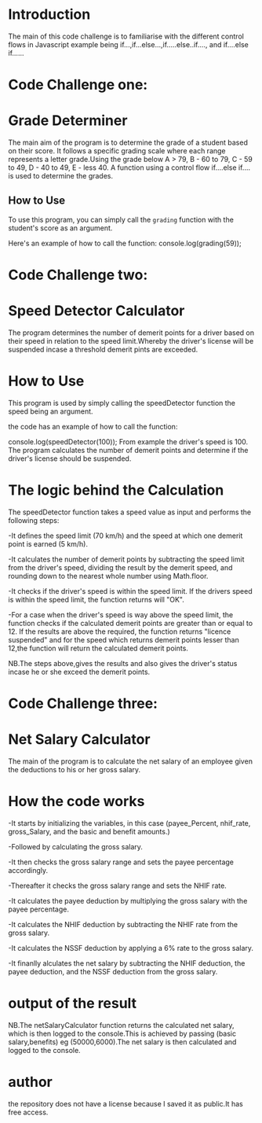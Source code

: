 # Introduction
The main of this code challenge is to familiarise with the different control flows in Javascript example being if...,if...else...,if.....else..if...., and if....else if......

# Code Challenge one:
# Grade Determiner

The main aim of the program  is to determine the grade of a student based on their score. It follows a specific grading scale where each range represents a letter grade.Using the grade below
A > 79, B - 60 to 79, C -  59 to 49, D - 40 to 49, E - less 40.
A function using a control flow if....else if.... is used to determine the grades.

## How to Use

To use this program, you can simply call the `grading` function with the student's score as an argument.

Here's an example of how to call the function:
console.log(grading(59));


# Code Challenge two:
# Speed Detector Calculator
The program determines the number of demerit points for a driver based on their speed in relation to the speed limit.Whereby the driver's license will be suspended incase a threshold demerit pints are exceeded. 
# How to Use
This program is used by  simply calling the speedDetector function the speed being  an argument.

the code has an example of how to call the function:

console.log(speedDetector(100));
From example the driver's speed is 100. The program calculates the number of demerit points and determine if the driver's license should be suspended.

# The logic behind the Calculation
The speedDetector function takes a speed value as input and performs the following steps:

-It defines the speed limit (70 km/h) and the speed at which one demerit point is earned (5 km/h).

-It calculates the number of demerit points by subtracting the speed limit from the driver's speed, dividing the result by the demerit speed, and rounding down to the nearest whole number using Math.floor.

-It checks if the driver's speed is within the speed limit. If the drivers speed is within the speed limit, the function returns will "OK".

-For a case when the driver's speed is way above the speed limit, the function checks if the calculated demerit points are greater than or equal to 12. If the results are above the required, the function returns "licence suspended" and for the speed which returns demerit points lesser than 12,the function will return the calculated demerit points.

NB.The steps above,gives the results and also gives the driver's status incase he or she exceed the demerit points.
# Code Challenge three:
# Net Salary Calculator 
The main of the program is to calculate the net salary of an employee given the deductions to his or her gross salary.
# How the code works
-It starts by initializing the variables, in this case (payee_Percent, nhif_rate, gross_Salary, and the basic and benefit amounts.) 

-Followed by calculating the gross salary.

-It then checks the gross salary range and sets the payee percentage accordingly.

-Thereafter it checks the gross salary range and sets the NHIF rate.

-It calculates the payee deduction by multiplying the gross salary with the payee percentage.

-It calculates the NHIF deduction by subtracting the NHIF rate from the gross salary.

-It calculates the NSSF deduction by applying a 6% rate to the gross salary.

-It finanlly alculates the net salary by subtracting the NHIF deduction, the payee deduction, and the NSSF deduction from the gross salary.
# output of the result

NB.The netSalaryCalculator function returns the calculated net salary, which is then logged to the console.This is achieved by passing (basic salary,benefits) eg (50000,6000).The net salary is then calculated and logged to the console.



# author
the repository does not have a license because I saved it as public.It has free access.

